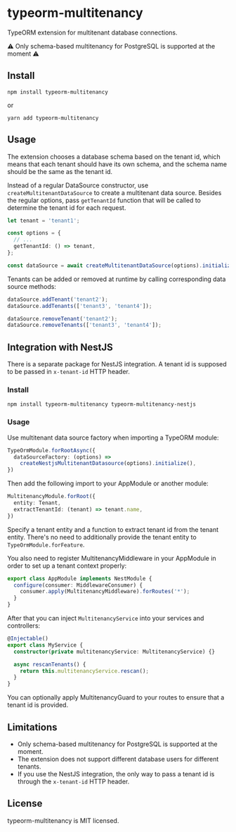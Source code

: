 # typeorm-multitenancy

TypeORM extension for multitenant database connections.

⚠️ Only schema-based multitenancy for PostgreSQL is supported at the moment ⚠️

## Install

```shell
npm install typeorm-multitenancy
```
or
```shell
yarn add typeorm-multitenancy
```

## Usage

The extension chooses a database schema based on the tenant id,
which means that each tenant should have its own schema, and the schema name
should be the same as the tenant id.

Instead of a regular DataSource constructor, use `createMultitenantDataSource` 
to create a multitenant data source.
Besides the regular options, pass `getTenantId` function that will be called
to determine the tenant id for each request.
```typescript
let tenant = 'tenant1';

const options = {
  // ...
  getTenantId: () => tenant,
};

const dataSource = await createMultitenantDataSource(options).initialize();
```

Tenants can be added or removed at runtime by calling corresponding data source methods:
```typescript
dataSource.addTenant('tenant2');
dataSource.addTenants(['tenant3', 'tenant4']);

dataSource.removeTenant('tenant2');
dataSource.removeTenants(['tenant3', 'tenant4']);
```

## Integration with NestJS

There is a separate package for NestJS integration. 
A tenant id is supposed to be passed in `x-tenant-id` HTTP header. 

### Install
```shell
npm install typeorm-multitenancy typeorm-multitenancy-nestjs
```

### Usage

Use multitenant data source factory when importing a TypeORM module:
```typescript
TypeOrmModule.forRootAsync({
  dataSourceFactory: (options) =>
    createNestjsMultitenantDatasource(options).initialize(),
})
```

Then add the following import to your AppModule or another module:
```typescript
MultitenancyModule.forRoot({
  entity: Tenant,
  extractTenantId: (tenant) => tenant.name,
})
```
Specify a tenant entity and a function to extract tenant id from the tenant entity.
There's no need to additionally provide the tenant entity to `TypeOrmModule.forFeature`.

You also need to register MultitenancyMiddleware in your AppModule
in order to set up a tenant context properly:
```typescript
export class AppModule implements NestModule {
  configure(consumer: MiddlewareConsumer) {
    consumer.apply(MultitenancyMiddleware).forRoutes('*');
  }
}
```

After that you can inject `MultitenancyService` into your services and controllers:
```typescript
@Injectable()
export class MyService {
  constructor(private multitenancyService: MultitenancyService) {}

  async rescanTenants() {
    return this.multitenancyService.rescan();
  }
}
```

You can optionally apply MultitenancyGuard to your routes to ensure that a tenant id is provided.

## Limitations
- Only schema-based multitenancy for PostgreSQL is supported at the moment.
- The extension does not support different database users for different tenants.
- If you use the NestJS integration, the only way to pass a tenant id is through the `x-tenant-id` HTTP header.

## License
typeorm-multitenancy is MIT licensed.
